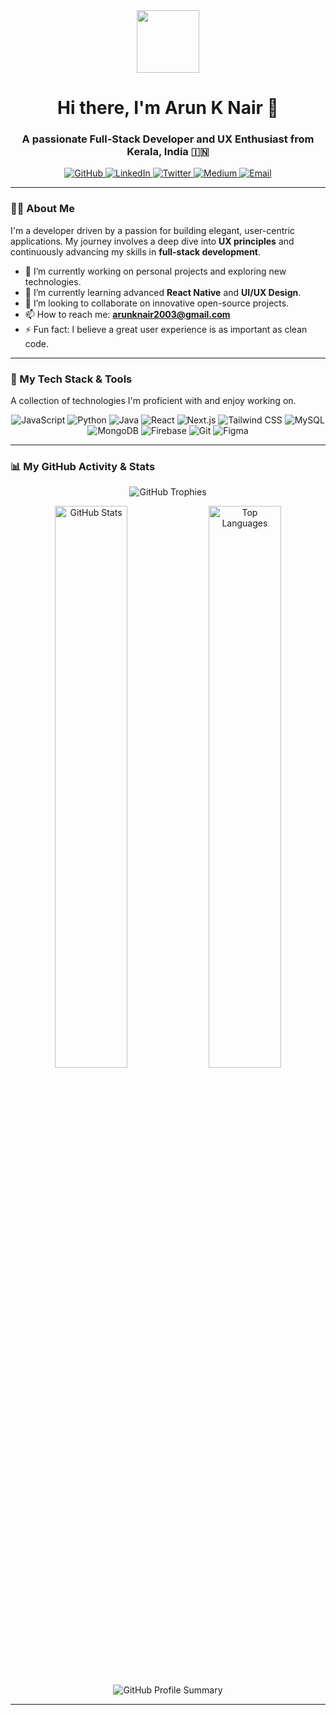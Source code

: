<div id="header" align="center">
  <img src="https://media.giphy.com/media/M9gbBd9nbDrOTu1Mqx/giphy.gif" width="100"/>
  <h1 align="center">Hi there, I'm Arun K Nair 👋</h1>
  <h3 align="center">A passionate Full-Stack Developer and UX Enthusiast from Kerala, India 🇮🇳</h3>
</div>

<div align="center">
  <a href="https://www.github.com/AKN414-IND" target="_blank">
    <img src="https://img.shields.io/badge/GitHub-100000?style=for-the-badge&logo=github&logoColor=white" alt="GitHub"/>
  </a>
  <a href="https://www.linkedin.com/in/arunknair-" target="_blank">
    <img src="https://img.shields.io/badge/LinkedIn-0077B5?style=for-the-badge&logo=linkedin&logoColor=white" alt="LinkedIn"/>
  </a>
  <a href="https://www.x.com/ArunKNa94162991" target="_blank">
    <img src="https://img.shields.io/badge/Twitter-1DA1F2?style=for-the-badge&logo=twitter&logoColor=white" alt="Twitter"/>
  </a>
  <a href="http://www.medium.com/@arunknair2003" target="_blank">
    <img src="https://img.shields.io/badge/Medium-12100E?style=for-the-badge&logo=medium&logoColor=white" alt="Medium"/>
  </a>
  <a href="mailto:arunknair2003@gmail.com">
    <img src="https://img.shields.io/badge/Email-D14836?style=for-the-badge&logo=gmail&logoColor=white" alt="Email"/>
  </a>
</div>

---

### 👨‍💻 About Me

I'm a developer driven by a passion for building elegant, user-centric applications. My journey involves a deep dive into **UX principles** and continuously advancing my skills in **full-stack development**.

- 🔭 I’m currently working on personal projects and exploring new technologies.
- 🌱 I’m currently learning advanced **React Native** and **UI/UX Design**.
- 👯 I’m looking to collaborate on innovative open-source projects.
- 📫 How to reach me: **arunknair2003@gmail.com**
- ⚡ Fun fact: I believe a great user experience is as important as clean code.

---

### 🚀 My Tech Stack & Tools

A collection of technologies I'm proficient with and enjoy working on.

<p align="center">
  <img src="https://img.shields.io/badge/JavaScript-F7DF1E?style=for-the-badge&logo=javascript&logoColor=black" alt="JavaScript"/>
  <img src="https://img.shields.io/badge/Python-3776AB?style=for-the-badge&logo=python&logoColor=white" alt="Python"/>
  <img src="https://img.shields.io/badge/Java-007396?style=for-the-badge&logo=java&logoColor=white" alt="Java"/>
  <img src="https://img.shields.io/badge/React-61DAFB?style=for-the-badge&logo=react&logoColor=black" alt="React"/>
  <img src="https://img.shields.io/badge/Next.js-000000?style=for-the-badge&logo=nextdotjs&logoColor=white" alt="Next.js"/>
  <img src="https://img.shields.io/badge/Tailwind_CSS-06B6D4?style=for-the-badge&logo=tailwind-css&logoColor=white" alt="Tailwind CSS"/>
  <img src="https://img.shields.io/badge/MySQL-4479A1?style=for-the-badge&logo=mysql&logoColor=white" alt="MySQL"/>
  <img src="https://img.shields.io/badge/MongoDB-47A248?style=for-the-badge&logo=mongodb&logoColor=white" alt="MongoDB"/>
  <img src="https://img.shields.io/badge/Firebase-FFCA28?style=for-the-badge&logo=firebase&logoColor=black" alt="Firebase"/>
  <img src="https://img.shields.io/badge/Git-F05032?style=for-the-badge&logo=git&logoColor=white" alt="Git"/>
  <img src="https://img.shields.io/badge/Figma-0ACF83?style=for-the-badge&logo=figma&logoColor=white" alt="Figma"/>
</p>

---

### 📊 My GitHub Activity & Stats

<p align="center">
  <img src="https://github-profile-trophy.vercel.app/?username=akn414-ind&theme=nord&no-frame=true&column=7" alt="GitHub Trophies" />
</p>

<p align="center">
  <img src="https://github-readme-stats.vercel.app/api?username=AKN414-IND&show_icons=true&theme=tokyonight&hide_border=true&count_private=true&include_all_commits=true" alt="GitHub Stats" width="48%"/>
  <img src="https://github-readme-stats.vercel.app/api/top-langs/?username=AKN414-IND&theme=react&hide_border=true&layout=compact" alt="Top Languages" width="48%"/>
</p>
<p align="center">
  <img src="https://github-profile-summary-cards.vercel.app/api/cards/profile-details?username=AKN414-IND&theme=nord_dark" alt="GitHub Profile Summary"/>
</p>

---

